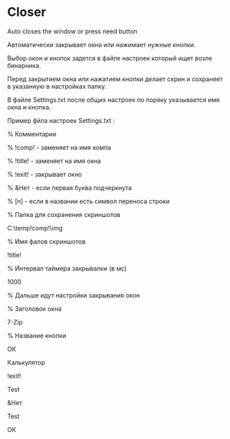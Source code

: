 # Closer
Auto closes the window or press need button


Автоматически закрывает окна или нажимает нужные кнопки.

Выбор окон и кнопок задется в файле настроек который ищет возле бинарника.

Перед закрытием окна или нажатием кнопки делает скрин и сохраняет в указанную в настройках папку.

В файле Settings.txt после общих настроек по поряку указывается имя окна и кнопка.

Пример фйла настроек Settings.txt :

% Комментарии

% !comp! - заменяет на имя компа

% !title! - заменяет на имя окна

% !exit! - закрывает окно

% &Нет - если первая буква подчеркнута

% [n] - если в названии есть символ переноса строки

% Папка для сохранения скриншотов

C:\temp\!comp!\img

% Имя фалов скриншотов

!title!

% Интервал таймера закрывалки (в мс)

1000

% Дальше идут настройки закрывания окон

% Заголовок окна

7-Zip

% Название кнопки

ОК

Калькулятор

!exit!

Test

&Нет

Test

ОК

